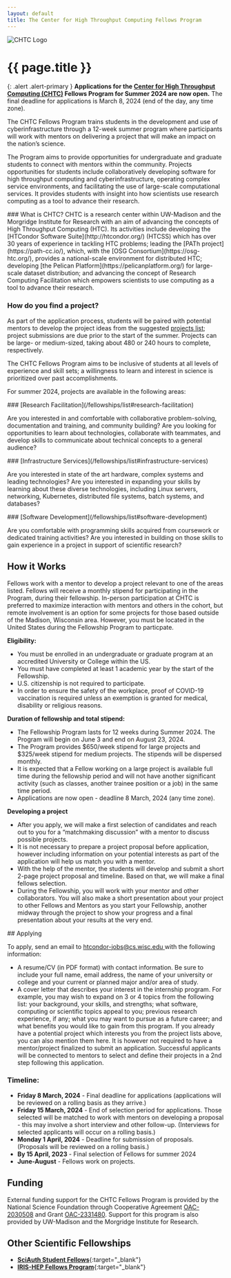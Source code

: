 ```yaml
---
layout: default
title: The Center for High Throughput Computing Fellows Program
---
```


<div class="bg-light overflow-hidden">
    <picture>
        <source srcset="{{ 'images/CHTC_Fellows.webp' | relative_url }}">
        <img style="max-height: 300px" id="hero-image-ultrawide" src="{{ 'images/CHTC_Fellows.png' | relative_url }}"  alt="CHTC Logo" />
    </picture>
</div>

<div class="container-xxl">
<div class="row justify-content-center">
<div class="col-12 col-sm-11 col-md-9 col-lg-8" markdown="1">
<h1 class="uw-mini-bar mb-4">
{{ page.title }}
</h1>


{: .alert .alert-primary }
**Applications for the [Center for High Throughput Computing (CHTC)](https://chtc.cs.wisc.edu/) Fellows Program for Summer 2024 are now open.** The final deadline for applications is March 8, 2024 (end of the day, any time zone).

The CHTC Fellows Program trains students in the development and use of cyberinfrastructure through a 12-week summer program where participants will work with mentors on delivering a project that will make an impact on the nation’s science.

The Program aims to provide opportunities for undergraduate and graduate students to connect with mentors within the community. Projects opportunities for students include collaboratively developing software for high throughput computing and cyberinfrastructure, operating complex service environments, and facilitating the use of large-scale computational services. It provides students with insight into how scientists use research computing as a tool to advance their research.

<div class="primary-callout" markdown="1">
### What is CHTC?
CHTC is a research center within UW-Madison and the Morgridge Institute for Research with an aim of advancing the concepts of High Throughput Computing (HTC). Its activities include developing the [HTCondor Software Suite](http://htcondor.org/) (HTCSS) which has over 30 years of experience in tackling HTC problems; leading the [PATh project](https://path-cc.io/), which, with the [OSG Consortium](https://osg-htc.org/), provides a national-scale environment for distributed HTC; developing [the Pelican Platform](https://pelicanplatform.org/) for large-scale dataset distribution; and advancing the concept of Research Computing Facilitation which empowers scientists to use computing as a tool to advance their research.
</div>


### How do you find a project?

As part of the application process, students will be paired with potential mentors to develop the project ideas from the suggested [projects list](./list.html); project submissions are due prior to the start of the summer. Projects can be large- or medium-sized, taking about 480 or 240 hours to complete, respectively.

The CHTC Fellows Program aims to be inclusive of students at all levels of experience and skill sets; a willingness to learn and interest in science is prioritized over past accomplishments.

For summer 2024, projects are available in the following areas:


<div class="rounded px-4 py-1 mb-3 shadow" markdown="1">
### [Research Facilitation](/fellowships/list#research-facilitation)

Are you interested in and comfortable with collaborative problem-solving, documentation and training, and community building? Are you looking for opportunities to learn about technologies, collaborate with teammates, and develop skills to communicate about technical concepts to a general audience?
</div>

<div class="rounded px-4 py-1 mb-3 shadow" markdown="1">
### [Infrastructure Services](/fellowships/list#infrastructure-services)

Are you interested in state of the art hardware, complex systems and leading technologies? Are you interested in expanding your skills by learning about these diverse technologies, including Linux servers, networking, Kubernetes, distributed file systems, batch systems, and databases?
</div>

<div class="rounded px-4 py-1 mb-3 shadow" markdown="1">
### [Software Development](/fellowships/list#software-development)

Are you comfortable with programming skills acquired from coursework or dedicated training activities? Are you interested in building on those skills to gain experience in a project in support of scientific research?
</div>


## How it Works

Fellows work with a mentor to develop a project relevant to one of the areas listed. Fellows will receive a monthly stipend for participating in the Program, during their fellowship. In-person participation at CHTC is preferred to maximize interaction with mentors and others in the cohort, but remote involvement is an option for some projects for those based outside of the Madison, Wisconsin area. However, you must be located in the United States during the Fellowship Program to particpate. 

**Eligibility:**

-   You must be enrolled in an undergraduate or graduate program at an accredited University or College within the US.
-   You must have completed at least 1 academic year by the start of the Fellowship.
-   U.S. citizenship is not required to participate.
-   In order to ensure the safety of the workplace, proof of COVID-19 vaccination is required unless an exemption is granted for medical, disability or religious reasons. 


**Duration of fellowship and total stipend:**

-   The Fellowship Program lasts for 12 weeks during Summer 2024. The Program will begin on June 3 and end on August 23, 2024. 
-   The Program provides $650/week stipend for large projects and $325/week stipend for medium projects. The stipends will be dispersed monthly.
-   It is expected that a Fellow working on a large project is available full time during the fellowship period and will not have another significant activity (such as classes, another trainee position or a job) in the same time period.
-   Applications are now open - deadline 8 March, 2024 (any time zone).


**Developing a project**

-   After you apply, we will make a first selection of candidates and reach out to you for a “matchmaking discussion” with a mentor to discuss possible projects.
-   It is not necessary to prepare a project proposal before application, however including information on your potential interests as part of the application will help us match you with a mentor.
-   With the help of the mentor, the students will develop and submit a short 2-page project proposal and timeline. Based on that, we will make a final fellows selection.
-   During the Fellowship, you will work with your mentor and other collaborators. You will also make a short presentation about your project to other Fellows and Mentors as you start your Fellowship, another midway through the project to show your progress and a final presentation about your results at the very end.

<div class="primary-callout" markdown="1">
## Applying

To apply, send an email to [htcondor-jobs@cs.wisc.edu ](mailto:htcondor-jobs@cs.wisc.edu ) with the following information:

-   A resume/CV (in PDF format) with contact information. Be sure to include your full name, email address, the name of your university or college and your current or planned major and/or area of study.
-   A cover letter that describes your interest in the internship program. For example, you may wish to expand on 3 or 4 topics from the following list: your background, your skills, and strengths; what software, computing or scientific topics appeal to you; previous research experience, if any; what you may want to pursue as a future career; and what benefits you would like to gain from this program. If you already have a potential project which interests you from the project lists above, you can also mention them here. It is however not required to have a mentor/project finalized to submit an application. Successful applicants will be connected to mentors to select and define their projects in a 2nd step following this application.
</div>

### Timeline:

-   **Friday 8 March, 2024** - Final deadline for applications (applications will be reviewed on a rolling basis as they arrive.)
-   **Friday 15 March, 2024** - End of selection period for applications. Those selected will be matched to work with mentors on developing a proposal - this may involve a short interview and other follow-up. (Interviews for selected applicants will occur on a rolling basis.)
-   **Monday 1 April, 2024** - Deadline for submission of proposals. (Proposals will be reviewed on a rolling basis.)
-   **By 15 April, 2023** - Final selection of Fellows for summer 2024
-   **June-August** - Fellows work on projects. 


## Funding

External funding support for the CHTC Fellows Program is provided by the National Science Foundation through Cooperative Agreement [OAC-2030508](https://www.nsf.gov/awardsearch/showAward?AWD_ID=2030508) and Grant [OAC-2331480](https://www.nsf.gov/awardsearch/showAward?AWD_ID=2331480). Support for this program is also provided by UW-Madison and the Morgridge Institute for Research.

## Other Scientific Fellowships

-   [**SciAuth Student Fellows**](https://sciauth.org/fellows/){:target="_blank"}
-   [**IRIS-HEP Fellows Program**](https://iris-hep.org/fellows.html){:target="_blank"}

</div>
</div>
</div>
